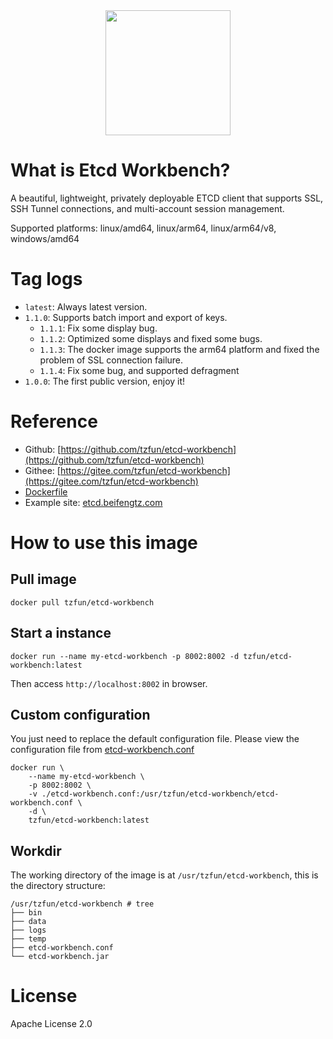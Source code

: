 <div align=center>
<img src=https://raw.githubusercontent.com/tzfun/etcd-workbench/master/app/design/icon-apple.png width=200 />
</div>

# What is Etcd Workbench?

A beautiful, lightweight, privately deployable ETCD client that supports SSL, SSH Tunnel connections, and multi-account session management.

Supported platforms: linux/amd64, linux/arm64, linux/arm64/v8, windows/amd64

# Tag logs


* `latest`: Always latest version.
* `1.1.0`: Supports batch import and export of keys.
    * `1.1.1`: Fix some display bug.
    * `1.1.2`: Optimized some displays and fixed some bugs.
    * `1.1.3`: The docker image supports the arm64 platform and fixed the problem of SSL connection failure.
    * `1.1.4`: Fix some bug, and supported defragment
* `1.0.0`: The first public version, enjoy it!

# Reference

* Github: [https://github.com/tzfun/etcd-workbench](https://github.com/tzfun/etcd-workbench)
* Githee: [https://gitee.com/tzfun/etcd-workbench](https://gitee.com/tzfun/etcd-workbench)
* [Dockerfile](https://github.com/tzfun/etcd-workbench/tree/master/docker)
* Example site: [etcd.beifengtz.com](http://etcd.beifengtz.com)

# How to use this image

## Pull image

```shell
docker pull tzfun/etcd-workbench
```

## Start a instance

```shell
docker run --name my-etcd-workbench -p 8002:8002 -d tzfun/etcd-workbench:latest
```

Then access `http://localhost:8002` in browser.

## Custom configuration

You just need to replace the default configuration file. Please view the configuration file from [etcd-workbench.conf](https://raw.githubusercontent.com/tzfun/etcd-workbench/master/server/src/main/resources/etcd-workbench.conf)

```shell
docker run \
    --name my-etcd-workbench \
    -p 8002:8002 \
    -v ./etcd-workbench.conf:/usr/tzfun/etcd-workbench/etcd-workbench.conf \
    -d \
    tzfun/etcd-workbench:latest
```

## Workdir

The working directory of the image is at `/usr/tzfun/etcd-workbench`, this is the directory structure:

```
/usr/tzfun/etcd-workbench # tree
├── bin
├── data
├── logs
├── temp
├── etcd-workbench.conf
└── etcd-workbench.jar
```

# License

Apache License 2.0